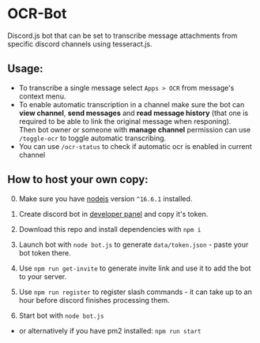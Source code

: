 # OCR-Bot

Discord.js bot that can be set to transcribe message attachments from specific discord channels using tesseract.js.<br>

## Usage:

- To transcribe a single message select `Apps > OCR` from message's context menu.
- To enable automatic transcription in a channel make sure the bot can **view channel**, **send messages** and **read message history** (that one is required to be able to link the original message when responing).<br>
  Then bot owner or someone with **manage channel** permission can use `/toggle-ocr` to toggle automatic transcribing.
- You can use `/ocr-status` to check if automatic ocr is enabled in current channel

## How to host your own copy:

0. Make sure you have [nodejs](https://nodejs.org) version `^16.6.1` installed.

1. Create discord bot in [developer panel](https://discord.com/developers/applications/) and copy it's token.

2. Download this repo and install dependencies with `npm i`

3. Launch bot with `node bot.js` to generate `data/token.json` - paste your bot token there.

4. Use `npm run get-invite` to generate invite link and use it to add the bot to your server.

5. Use `npm run register` to register slash commands - it can take up to an hour before discord finishes processing them.

6. Start bot with `node bot.js`

- or alternatively if you have pm2 installed: `npm run start`
